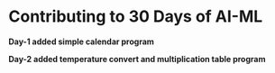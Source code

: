 # Contributing to 30 Days of AI-ML

**Day-1 added simple calendar program**

**Day-2 added temperature convert and multiplication table program**


